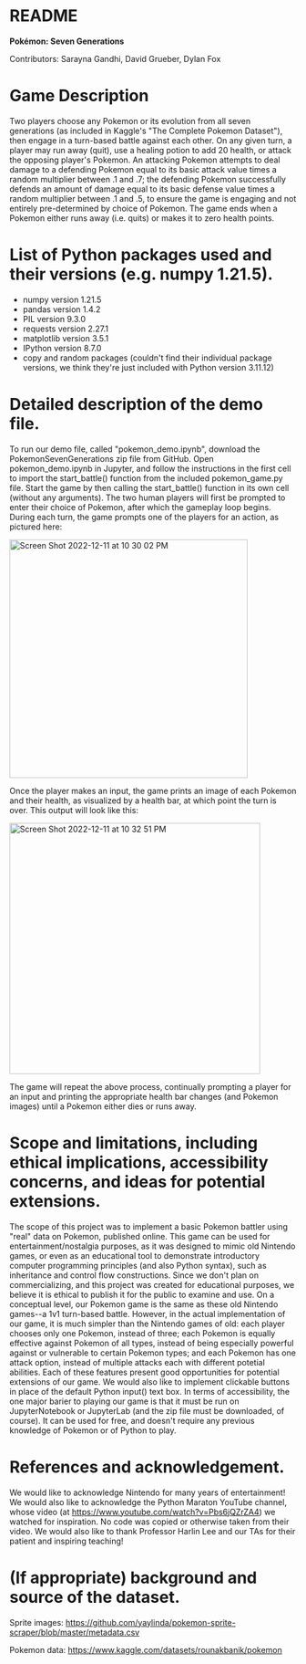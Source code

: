 # README

**Pokémon: Seven Generations**

Contributors: Sarayna Gandhi, David Grueber, Dylan Fox

# Game Description
Two players choose any Pokemon or its evolution from all seven generations (as included in Kaggle's "The Complete Pokemon Dataset"), then engage in a turn-based battle against each other. On any given turn, a player may run away (quit), use a healing potion to add 20 health, or attack the opposing player's Pokemon. An attacking Pokemon attempts to deal damage to a defending Pokemon equal to its basic attack value times a random multiplier between .1 and .7; the defending Pokemon successfully defends an amount of damage equal to its basic defense value times a random multiplier between .1 and .5, to ensure the game is engaging and not entirely pre-determined by choice of Pokemon. The game ends when a Pokemon either runs away (i.e. quits) or makes it to zero health points.

# List of Python packages used and their versions (e.g. numpy 1.21.5). 
- numpy version 1.21.5
- pandas version 1.4.2
- PIL version 9.3.0
- requests version 2.27.1
- matplotlib version 3.5.1
- IPython version 8.7.0
- copy and random packages (couldn't find their individual package versions, we think they're just included with Python version 3.11.12)

# Detailed description of the demo file. 
To run our demo file, called "pokemon_demo.ipynb", download the PokemonSevenGenerations zip file from GitHub. Open pokemon_demo.ipynb in Jupyter, and follow the instructions in the first cell to import the start_battle() function from the included pokemon_game.py file. Start the game by then calling the start_battle() function in its own cell (without any arguments). The two human players will first be prompted to enter their choice of Pokemon, after which the gameplay loop begins. During each turn, the game prompts one of the players for an action, as pictured here:

<img width="418" alt="Screen Shot 2022-12-11 at 10 30 02 PM" src="https://user-images.githubusercontent.com/114404654/206976579-003db6b7-00eb-42b3-a7f7-42fe495ac6e2.png">

Once the player makes an input, the game prints an image of each Pokemon and their health, as visualized by a health bar, at which point the turn is over. This output will look like this:

<img width="440" alt="Screen Shot 2022-12-11 at 10 32 51 PM" src="https://user-images.githubusercontent.com/114404654/206976973-a4fd8fd3-d34f-4af8-9bda-00a5da9a08d3.png">

The game will repeat the above process, continually prompting a player for an input and printing the appropriate health bar changes (and Pokemon images) until a Pokemon either dies or runs away.

# Scope and limitations, including ethical implications, accessibility concerns, and ideas for potential extensions.
The scope of this project was to implement a basic Pokemon battler using "real" data on Pokemon, published online. This game can be used for entertainment/nostalgia purposes, as it was designed to mimic old Nintendo games, or even as an educational tool to demonstrate introductory computer programming principles (and also Python syntax), such as inheritance and control flow constructions. Since we don't plan on commercializing, and this project was created for educational purposes, we believe it is ethical to publish it for the public to examine and use. On a conceptual level, our Pokemon game is the same as these old Nintendo games--a 1v1 turn-based battle. However, in the actual implementation of our game, it is much simpler than the Nintendo games of old: each player chooses only one Pokemon, instead of three; each Pokemon is equally effective against Pokemon of all types, instead of being especially powerful against or vulnerable to certain Pokemon types; and each Pokemon has one attack option, instead of multiple attacks each with different potetial abilities. Each of these features present good opportunities for potential extensions of our game. We would also like to implement clickable buttons in place of the default Python input() text box. In terms of accessibility, the one major barier to playing our game is that it must be run on JupyterNotebook or JupyterLab (and the zip file must be downloaded, of course). It can be used for free, and doesn't require any previous knowledge of Pokemon or of Python to play.

# References and acknowledgement.
We would like to acknowledge Nintendo for many years of entertainment! We would also like to acknowledge the Python Maraton YouTube channel, whose video (at https://www.youtube.com/watch?v=Pbs6jQZrZA4) we watched for inspiration. No code was copied or otherwise taken from their video. We would also like to thank Professor Harlin Lee and our TAs for their patient and inspiring teaching!

# (If appropriate) background and source of the dataset.
Sprite images: https://github.com/yaylinda/pokemon-sprite-scraper/blob/master/metadata.csv

Pokemon data: https://www.kaggle.com/datasets/rounakbanik/pokemon
